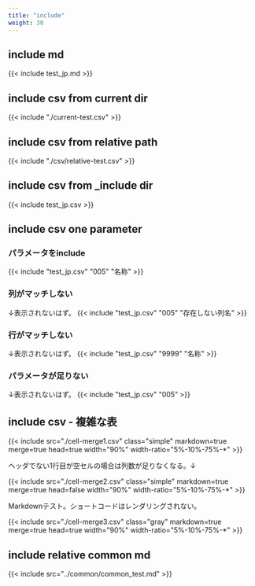 ```yaml
---
title: "include"
weight: 30
---
```


## include md

{{< include test_jp.md >}}

## include csv from current dir

{{< include "./current-test.csv" >}}

## include csv from relative path

{{< include "./csv/relative-test.csv" >}}

## include csv from _include dir

{{< include test_jp.csv >}}

## include csv one parameter

### パラメータをinclude

{{< include "test_jp.csv" "005" "名称" >}}

### 列がマッチしない

↓表示されないはず。
{{< include "test_jp.csv" "005" "存在しない列名" >}}

### 行がマッチしない

↓表示されないはず。
{{< include "test_jp.csv" "9999" "名称" >}}

### パラメータが足りない

↓表示されないはず。
{{< include "test_jp.csv" "005" >}}

## include csv - 複雑な表

{{< include
      src="./cell-merge1.csv"
      class="simple"
      markdown=true
      merge=true
      head=true
      width="90%"
      width-ratio="5%-10%-75%-*" >}}

ヘッダでない1行目が空セルの場合は列数が足りなくなる。↓

{{< include
      src="./cell-merge2.csv"
      class="simple"
      markdown=true
      merge=true
      head=false
      width="90%"
      width-ratio="5%-10%-75%-*" >}}

Markdownテスト。ショートコードはレンダリングされない。

{{< include
      src="./cell-merge3.csv"
      class="gray"
      markdown=true
      merge=true
      head=true
      width="90%"
      width-ratio="5%-10%-75%-*" >}}

## include relative common md

{{< include src="../common/common_test.md" >}}